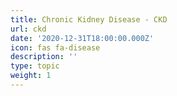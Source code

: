 ```yaml
---
title: Chronic Kidney Disease - CKD
url: ckd
date: '2020-12-31T18:00:00.000Z'
icon: fas fa-disease
description: ''
type: topic
weight: 1
---
```


